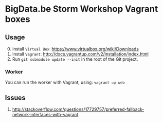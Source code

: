 # BigData.be Storm Workshop Vagrant boxes

## Usage

0. Install ``Virtual Box``: https://www.virtualbox.org/wiki/Downloads
1. Install ``Vagrant``: http://docs.vagrantup.com/v2/installation/index.html
2. Run ``git submodule update --init`` in the root of the Git project.

### Worker

You can run the worker with Vagrant, using:
``vagrant up web``


## Issues

1. http://stackoverflow.com/questions/17729757/preferred-fallback-network-interfaces-with-vagrant
